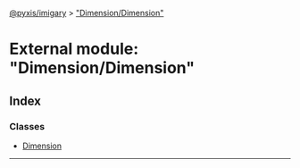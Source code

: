 [@pyxis/imigary](../README.md) > ["Dimension/Dimension"](../modules/_dimension_dimension_.md)

# External module: "Dimension/Dimension"

## Index

### Classes

* [Dimension](../classes/_dimension_dimension_.dimension.md)

---

